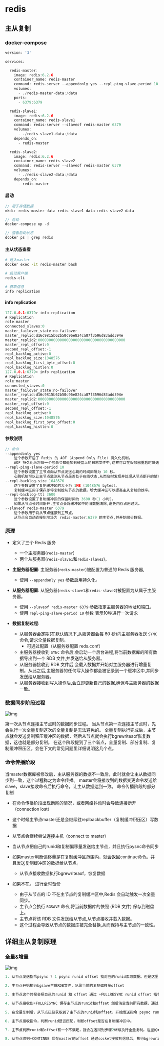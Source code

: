 # redis 



## 主从复制

### docker-compose

```go
version: '3'

services:

  redis-master:
    image: redis:6.2.6
    container_name: redis-master
    command: redis-server --appendonly yes --repl-ping-slave-period 10 --repl-backlog-size 1048576 --repl-backlog-ttl 3600
    volumes:
      - ./redis-master-data:/data
    ports:
      - 6379:6379

  redis-slave1:
    image: redis:6.2.6
    container_name: redis-slave1
    command: redis-server --slaveof redis-master 6379
    volumes:
      - ./redis-slave1-data:/data
    depends_on:
      - redis-master

  redis-slave2:
    image: redis:6.2.6
    container_name: redis-slave2
    command: redis-server --slaveof redis-master 6379
    volumes:
      - ./redis-slave2-data:/data
    depends_on:
      - redis-master

```

#### 启动

```go
// 用于存储数据
mkdir redis-master-data redis-slave1-data redis-slave2-data 

// 启动 
docker-compose up -d 

// 查看启动状态
dcoker ps | grep redis 
```



#### 主从状态查看

```bash
# 进入master
docker exec -it redis-master bash 

# 启动客户端
redis-cli 

# 获取信息
info replication

```

#### info replication

```go
127.0.0.1:6379> info replication
# Replication
role:master
connected_slaves:0
master_failover_state:no-failover
master_replid:d16c9815b62b50c96e824ca07f3596d83add394e
master_replid2:0000000000000000000000000000000000000000
master_repl_offset:0
second_repl_offset:-1
repl_backlog_active:0
repl_backlog_size:1048576
repl_backlog_first_byte_offset:0
repl_backlog_histlen:0
127.0.0.1:6379> info replication
# Replication
role:master
connected_slaves:0
master_failover_state:no-failover
master_replid:d16c9815b62b50c96e824ca07f3596d83add394e
master_replid2:0000000000000000000000000000000000000000
master_repl_offset:0
second_repl_offset:-1
repl_backlog_active:0
repl_backlog_size:1048576
repl_backlog_first_byte_offset:0
repl_backlog_histlen:0
```







#### 参数说明

```go
// 命令 
--appendonly yes
	这个参数开启了 Redis 的 AOF (Append Only File) 持久化机制。
	AOF 持久化会将每一个写命令都追加到硬盘上的日志文件中,这样可以在服务器重启时快速恢复数据。
--repl-ping-slave-period 10
	这个参数设置了主节点向从节点发送心跳的时间间隔为 10 秒。
	心跳机制可以让主节点监测从节点是否处于在线状态,从而及时发现并处理从节点断开的情况。
--repl-backlog-size 1048576
	这个参数设置了复制缓冲区的大小为 1MB (1048576 bytes)。
	复制缓冲区用于保存即将复制给从节点的数据。增大缓冲区可以提高主从复制的效率。
--repl-backlog-ttl 3600
	这个参数设置了复制缓冲区的保留时间为 3600 秒(1 小时)。
	如果从节点长时间断开,主节点会将缓冲区中的旧数据清除,避免内存占用过大。
--slaveof redis-master 6379
	这个参数用于将从节点连接到主节点。
	从节点会自动连接到地址为 redis-master:6379 的主节点,并开始同步数据。

```





### 原理

- 定义了三个 Redis 服务
  - 一个主服务器(`redis-master`)
  - 两个从服务器(`redis-slave1`和`redis-slave2`)。

- **主服务器配置**: 主服务器(`redis-master`)被配置为普通的 Redis 服务器,
  - 使用 `--appendonly yes` 参数启用持久化。

- **从服务器配置**: 从服务器(`redis-slave1`和`redis-slave2`)被配置为从属于主服务器。
  - 使用 `--slaveof redis-master 6379` 参数指定主服务器的地址和端口。
  -  使用 `repl-ping-slave-period 10`  参数 表示10秒进行一次请求

- **数据复制过程**:
  - 从服务器会定期(在默认情况下,从服务器会每 60 秒)向主服务器发送 `SYNC` 命令,请求全量数据复制。
    - 可通过配置（从服务器配置 reds.conf）
  - 主服务器接收到 `SYNC` 命令后,会启动一个后台进程,将当前数据库的所有数据导出到一个 RDB 文件,并发送给从服务器。
  - 从服务器接收到 RDB 文件后,会载入数据并开始对主服务器进行增量复制。从此之后,主服务器的任何写入操作都会被记录到一个缓冲区中,并同步发送给从服务器。
  - 从服务器接收到写入操作后,会立即更新自己的数据,确保与主服务器的数据一致。

### 数据同步阶段过程

![img](../go/go-redis/images/17273279684debb7.jpg)

第一次从节点连接主节点时的数据同步过程。 当从节点第一次连接主节点时，先会执行一次全量复制这次的全量复制是无法避免的。 全量复制执行完成后，主节点就会发送复制积压缓冲区的数据，然后从节点就会执行bgrewriteaof恢复数据，这也就是部分复制。 在这个阶段提到了三个新点，全量复制、部分复制、复制缓冲积压区。会在下文的常见问题里详细说明这几个点。

### 命令传播阶段

当master数据库被修改后，主从服务器的数据不一致后，此时就会让主从数据同步到一致，这个过程称之为命令传播。 master会将接收到的数据变更命令发送给slave，slave接收命令后执行命令，让主从数据达到一致。 命令传播阶段的部分复制

- 在命令传播阶段出现断网的情况，或者网络抖动时会导致连接断开（connection lost）
- 这个时候主节点master还是会继续往replbackbuffer（复制缓冲积压区）写数据
- 从节点会继续尝试连接主机（connect to master）
- 当从节点把自己的runid和复制偏移量发送给主节点，并且执行pysnc命令同步
- 如果master判断偏移量是在复制缓冲区范围内，就会返回continue命令。并且发送复制缓冲区的数据给从节点。
  - 从节点接收数据执行bgrewriteaof，恢复数据

- 如果不在。 进行全时备份
  - 由于从节点的 ID 不在主节点的复制缓冲区中,Redis 会自动触发一次全量同步。
  - 主节点会执行 `BGSAVE` 命令,将当前数据库的快照 (RDB 文件) 保存到磁盘上。
  - 主节点将该 RDB 文件发送给从节点,从节点接收并载入数据。
  - 这个过程会导致从节点的数据库被完全替换,从而保持与主节点的一致性。



## 详细主从复制原理 

### 全量&增量



![img](../go/go-redis/images/1727327968bf0895.jpg)



```go
1. 从节点发送指令psync ? 1 psync runid offset 找对应的runid索取数据。但是这里可以考虑一下，当从节点第一次连接的时候根本就不知道主节点的runid 和 offset 。所以第一次发送的指令是psync ？ 1意思就是主节点的数据我全要。

2. 主节点开始执行bgsave生成RDB文件，记录当前的复制偏移量offset

3. 主节点这个时候会把自己的runid 和 offset 通过 +FULLRESYNC runid offset 指令 通过socket发送RDB文件给从节点。

4. 从节点接收到+FULLRESYNC 保存主节点的runid和offset 然后清空当前所有数据，通过socket接收RDB文件，开始恢复RDB数据。

5. 在全量复制后，从节点已经获取到了主节点的runid和offset，开始发送指令 psync runid offset

6. 主节点接收指令，判断runid是否匹配，判断offset是否在复制缓冲区中。

7. 主节点判断runid和offset有一个不满足，就会在返回到步骤2继续执行全量复制。这里的runid不匹配只有的可能是从节点重启了这个问题后边会解决，offset（偏移量）不匹配就是复制积压缓冲区溢出了。 如果runid或offset校验通过，从节点的offset和主节点的offset相同时则忽略。 如果runid或offset检验通过，从节点的offset与offset不相同，则会发送 +CONTINUE offset(这个offset为主节点的)，通过socket发送复制缓冲区中从节点offset到主节点offset的数据。

8. 从节点收到+CONTINUE 保存master的offset 通过socket接收到信息后，执行bgrewriteaof，恢复数据。

```






